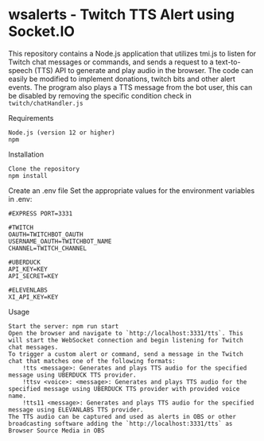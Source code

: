 # wsalerts - Twitch TTS Alert using Socket.IO

This repository contains a Node.js application that utilizes tmi.js to listen for Twitch chat messages or commands, and sends a request to a text-to-speech (TTS) API to generate and play audio in the browser.
The code can easily be modified to implement donations, twitch bits and other alert events. The program also plays a TTS message from the bot user, this can be disabled by removing the specific condition check in `twitch/chatHandler.js`


Requirements

    Node.js (version 12 or higher)
    npm

Installation

    Clone the repository
    npm install
    
Create an .env file
    Set the appropriate values for the environment variables in .env:
    
    #EXPRESS PORT=3331

    #TWITCH
    OAUTH=TWITCHBOT_OAUTH
    USERNAME_OAUTH=TWITCHBOT_NAME
    CHANNEL=TWITCH_CHANNEL

    #UBERDUCK
    API_KEY=KEY
    API_SECRET=KEY

    #ELEVENLABS
    XI_API_KEY=KEY
    
Usage

    Start the server: npm run start
    Open the browser and navigate to `http://localhost:3331/tts`. This will start the WebSocket connection and begin listening for Twitch chat messages.
    To trigger a custom alert or command, send a message in the Twitch chat that matches one of the following formats:
        !tts <message>: Generates and plays TTS audio for the specified message using UBERDUCK TTS provider.
        !ttsv <voice>: <message>: Generates and plays TTS audio for the specified message using UBERDUCK TTS provider with provided voice name.
        !tts11 <message>: Generates and plays TTS audio for the specified message using ELEVANLABS TTS provider.
    The TTS audio can be captured and used as alerts in OBS or other broadcasting software adding the `http://localhost:3331/tts` as Browser Source Media in OBS
 

